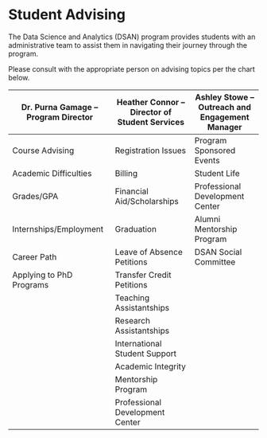 # Student Advising

The Data Science and Analytics (DSAN) program provides students with an administrative team to assist them in navigating their journey through the program.

Please consult with the appropriate person on advising topics per the chart below.

| Dr. Purna Gamage – Program Director | Heather Connor – Director of Student Services | Ashley Stowe – Outreach and Engagement Manager |
| --- | --- | --- |
| Course Advising | Registration Issues | Program Sponsored Events |
| Academic Difficulties | Billing | Student Life |
| Grades/GPA | Financial Aid/Scholarships | Professional Development Center |
| Internships/Employment | Graduation | Alumni Mentorship Program |
| Career Path | Leave of Absence Petitions | DSAN Social Committee |
| Applying to PhD Programs | Transfer Credit Petitions |  |
|  | Teaching Assistantships |  |
|  | Research Assistantships |  |
|  | International Student Support |  |
|  | Academic Integrity |  |
|  | Mentorship Program |  |
|  | Professional Development Center |  |